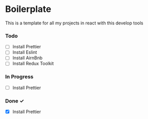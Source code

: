 # Boilerplate

This is a template for all my projects in react with this develop tools

### Todo

- [ ] Install Prettier
- [ ] Install Eslint
- [ ] Install AirnBnb
- [ ] Install Redux Toolkit

### In Progress

- [ ] Install Prettier

### Done ✓

- [x] Install Prettier
